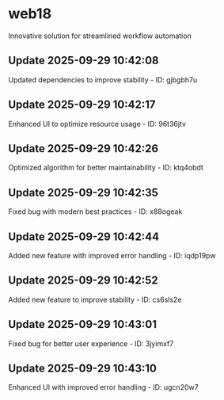 # web18
Innovative solution for streamlined workflow automation

## Update 2025-09-29 10:42:08
Updated dependencies to improve stability - ID: gjbgbh7u


## Update 2025-09-29 10:42:17
Enhanced UI to optimize resource usage - ID: 96t36jtv


## Update 2025-09-29 10:42:26
Optimized algorithm for better maintainability - ID: ktq4obdt


## Update 2025-09-29 10:42:35
Fixed bug with modern best practices - ID: x88ogeak


## Update 2025-09-29 10:42:44
Added new feature with improved error handling - ID: iqdp19pw


## Update 2025-09-29 10:42:52
Added new feature to improve stability - ID: cs6sls2e


## Update 2025-09-29 10:43:01
Fixed bug for better user experience - ID: 3jyimxf7


## Update 2025-09-29 10:43:10
Enhanced UI with improved error handling - ID: ugcn20w7


